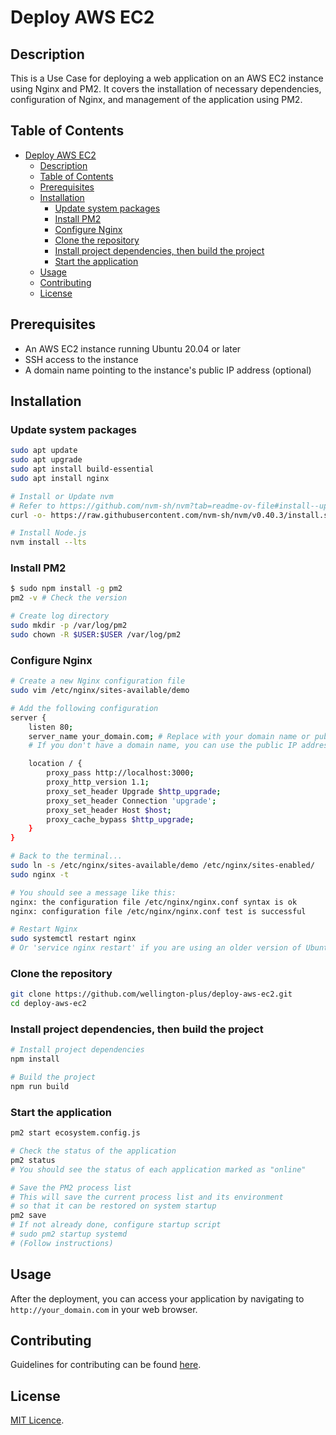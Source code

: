 # Deploy AWS EC2

## Description
This is a Use Case for deploying a web application on an AWS EC2 instance using Nginx and PM2.
It covers the installation of necessary dependencies, configuration of Nginx, and management of the application using PM2.

## Table of Contents
- [Deploy AWS EC2](#deploy-aws-ec2)
  - [Description](#description)
  - [Table of Contents](#table-of-contents)
  - [Prerequisites](#prerequisites)
  - [Installation](#installation)
    - [Update system packages](#update-system-packages)
    - [Install PM2](#install-pm2)
    - [Configure Nginx](#configure-nginx)
    - [Clone the repository](#clone-the-repository)
    - [Install project dependencies, then build the project](#install-project-dependencies-then-build-the-project)
    - [Start the application](#start-the-application)
  - [Usage](#usage)
  - [Contributing](#contributing)
  - [License](#license)

## Prerequisites
- An AWS EC2 instance running Ubuntu 20.04 or later
- SSH access to the instance
- A domain name pointing to the instance's public IP address (optional)

## Installation
### Update system packages
```bash
sudo apt update
sudo apt upgrade
sudo apt install build-essential
sudo apt install nginx

# Install or Update nvm
# Refer to https://github.com/nvm-sh/nvm?tab=readme-ov-file#install--update-script
curl -o- https://raw.githubusercontent.com/nvm-sh/nvm/v0.40.3/install.sh | bash

# Install Node.js
nvm install --lts
```

### Install PM2
```bash
$ sudo npm install -g pm2
pm2 -v # Check the version

# Create log directory
sudo mkdir -p /var/log/pm2
sudo chown -R $USER:$USER /var/log/pm2
```

### Configure Nginx
```bash
# Create a new Nginx configuration file
sudo vim /etc/nginx/sites-available/demo

# Add the following configuration
server {
    listen 80;
    server_name your_domain.com; # Replace with your domain name or public IP address
    # If you don't have a domain name, you can use the public IP address of your EC2 instance

    location / {
        proxy_pass http://localhost:3000;
        proxy_http_version 1.1;
        proxy_set_header Upgrade $http_upgrade;
        proxy_set_header Connection 'upgrade';
        proxy_set_header Host $host;
        proxy_cache_bypass $http_upgrade;
    }
}

# Back to the terminal...
sudo ln -s /etc/nginx/sites-available/demo /etc/nginx/sites-enabled/
sudo nginx -t

# You should see a message like this:
nginx: the configuration file /etc/nginx/nginx.conf syntax is ok
nginx: configuration file /etc/nginx/nginx.conf test is successful

# Restart Nginx
sudo systemctl restart nginx
# Or 'service nginx restart' if you are using an older version of Ubuntu
```

### Clone the repository
```bash
git clone https://github.com/wellington-plus/deploy-aws-ec2.git
cd deploy-aws-ec2
```

### Install project dependencies, then build the project
```bash
# Install project dependencies
npm install

# Build the project
npm run build
```

### Start the application 
```bash
pm2 start ecosystem.config.js

# Check the status of the application
pm2 status
# You should see the status of each application marked as "online"

# Save the PM2 process list
# This will save the current process list and its environment
# so that it can be restored on system startup
pm2 save
# If not already done, configure startup script
# sudo pm2 startup systemd
# (Follow instructions)
```

## Usage
After the deployment, you can access your application by navigating to `http://your_domain.com` in your web browser.

## Contributing
Guidelines for contributing can be found [here](CONTRIBUTING.md).

## License
[MIT Licence](LICENSE).